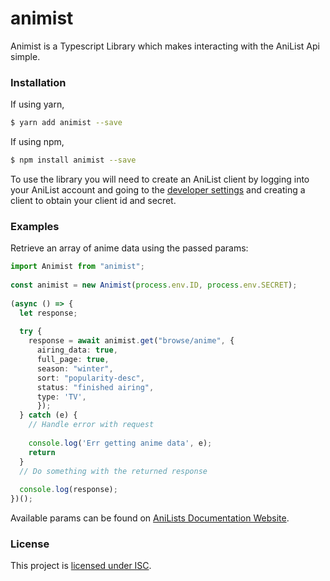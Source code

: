# animist

Animist is a Typescript Library which makes interacting with the 
AniList Api simple.

### Installation
If using yarn,
```sh
$ yarn add animist --save
```
If using npm,
```sh
$ npm install animist --save
```
To use the library you will need to create an AniList client by logging
into your AniList account and going to the [developer settings][developer]
and creating a client to obtain your client id and secret.
### Examples
Retrieve an array of anime data using the passed params:
```typescript
import Animist from "animist";
 
const animist = new Animist(process.env.ID, process.env.SECRET);
 
(async () => {
  let response;
  
  try {
    response = await animist.get("browse/anime", {
      airing_data: true,
      full_page: true,
      season: "winter",
      sort: "popularity-desc",
      status: "finished airing",
      type: 'TV',
      });
  } catch (e) {
    // Handle error with request
    
    console.log('Err getting anime data', e);
    return
  }
  // Do something with the returned response
  
  console.log(response);
})();
```
Available params can be found on [AniLists Documentation Website][anilist].

### License
This project is [licensed under ISC][license].

[anilist]: http://anilist-api.readthedocs.io/en/latest/index.html
[developer]: https://anilist.co/settings/developer
[license]: https://github.com/hsiW/animist.ts/blob/master/LICENSE
